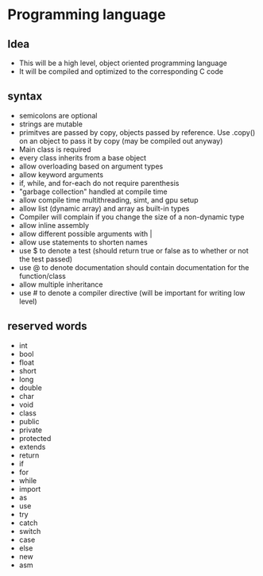 # Programming language

## Idea
-   This will be a high level, object oriented programming language
-   It will be compiled and optimized to the corresponding C code

## syntax
-   semicolons are optional
-   strings are mutable
-   primitves are passed by copy, objects passed by reference. Use .copy() on an object to pass it by copy (may be compiled out anyway)
-   Main class is required
-   every class inherits from a base object
-   allow overloading based on argument types
-   allow keyword arguments
-   if, while, and for-each do not require parenthesis
-   "garbage collection" handled at compile time
-   allow compile time multithreading, simt, and gpu setup
-   allow list (dynamic array) and array as built-in types
-   Compiler will complain if you change the size of a non-dynamic type
-   allow inline assembly
-   allow different possible arguments with |
-   allow use statements to shorten names
-   use $ to denote a test (should return true or false as to whether or not the test passed)
-   use @ to denote documentation should contain documentation for the function/class
-   allow multiple inheritance
-   use # to denote a compiler directive (will be important for writing low level)


## reserved words
-   int
-   bool
-   float
-   short
-   long
-   double
-   char
-   void
-   class
-   public
-   private
-   protected
-   extends
-   return
-   if
-   for
-   while
-   import
-   as
-   use
-   try
-   catch
-   switch
-   case
-   else
-   new
-   asm




